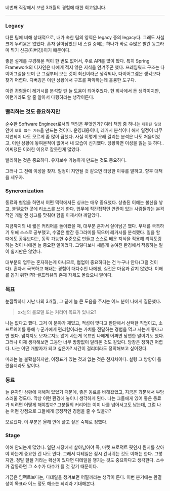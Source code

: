네번째 직장에서 보낸 3개월의 경험에 대한 회고입니다.

---

### Legacy

다른 팀에 비해 상대적으로, 내가 속한 팀의 영역은 legacy 중의 legacy다.
그래도 사실 크게 두려움은 없었다. 혼자 살아남았던 내 스킬 중에는 하나가 바로 수많은 빨간 동그라미 찍기 신공(디버깅)이기 떄문이다.

좋은 설계를 구경해본 적이 한 번도 없어서, 주로 API를 많이 봤다. 특히 Spring Framework의 디자인은 나에게 적지 않은 지식을 안겨주곤 했다. 프레임워크 구조는 다이어그램을 보며 큰 그림부터 보는 것이 최선이라곤 생각되나, 다이어그램은 생각보다 찾기 어렵다. 디버깅은 이런 상황에서 구조를 파악하는데 훌륭한 도구다.

이런 경험들이 레거시를 분석할 땐 늘 도움이 되어주었다.
현 회사에서 든 생각이지만, 이런거라도 할 줄 알아서 다행히라는 생각이든다. 


### 빨리하는 것도 중요하지만

순수한 Software Engineer로서의 책임은 무엇인가? 여러 책임 중 하나는 `제한된 일정`안에 `오류 없는 기능`을 만드는 것이다. 운영대응이니, 레거시 분석이니 해서 일정이 너무 지연되어 나도 모르게 좀 많이 급했다. 사실 이렇게 오래 걸리는 분석은 나도 처음이었고, 이런 상황에 놓여본적이 없어서 내 모습이 신기했다. 당황하면 이성을 잃는 듯 하다.. 어찌됐든 이러한 이유로 잘못한게 많았다.

빨리하는 것은 중요하다.
유지보수 가능하게 만드는 것도 중요하다.

그러나 그 전에 이성을 찾자. 
일정이 지연될 것 같으면 타당한 이유를 말하고, 향후 대책을 세우자.


### Syncronization 

동료와 협업을 하면서 어떤 맥락에서든 싱크는 매우 중요했다. 상충된 이해는 불신을 낳고, 불필요한 곳에 리소스를 쓰게 한다. 업무에 직간접적인 연관이 있는 사람들과는 본격적인 개발 전 싱크를 맞춰야 함을 이제서야 깨달았다.

지금까지의 내 짧은 커리어를 돌아봤을 때, 대부분 혼자서 살아남곤 했다. 부채를 극복하기 위해 스스로 공부했고, 수많은 빨간 동그라미를 찍으며 레거시를 분석했다. 일을 할 때에도 공유보다는, 동작 가능한 수준으로 만들고 스스로 배운 지식을 적용해 리팩토링하는 것이 나에겐 늘 중요한 일이었다. 그렇다보니 새롭게 놓여진 환경에서 적응하는 일이 쉽지만은 않았다. 

대부분의 업무는 혼자하는게 아니므로, 협업이 중요하다는 건 누구나 안다(그럴 것이다). 혼자서 극복하고 해내는 경험이 대다수인 나에겐, 실전은 마음과 같지 않았다. 이해를 돕기 위한 PR-셀프리뷰의 존재 자체도 몰랐으니 말이다.


### 목표

눈깜짝하니 지난 나의 3개월, 그 끝에 늘 큰 도움을 주시는 어느 분이 나에게 질문했다.
> xx님의 롤모델 또는 커리어 목표가 있나요?

나는 없다고 했다. 그저 이 분야가 재밌고, 적성이 맞다고 판단해서 선택한 직업이고, 소프트웨어를 통해 누군가에게 편리함이라는 가치를 전달하는 경험을 먹고 사는게 좋다고만 했다. 넘치지도 모자르지도 않게 사는게 목표인 나에게 어쩌면 당연한 말이기도 했다. 그러나 이제 생각해보면 그동안 너무 방향없이 달려온 것도 같았다. 당장은 정하긴 어렵다. 나는 어떤 개발자가 되고 싶은가? 시간이 걸리더라도 정의해보고 싶어졌다. 

미래는 늘 불확실하지만, 이정표가 있는 것과 없는 것은 천지차이다. 설령 그 방향이 틀렸을지라도 말이다.


### 동료

늘 혼자인 상황에 처해져 있었기 때문에, 좋은 동료를 바래왔었고, 지금은 과분해서 부담스러울 정도다.
막상 이런 환경에 놓이니 생각하게 된다. 나는 그들에게 있어 좋은 동료가 되려면 어떻게 해야할까? 그분들의 커리어는 이미 나를 넘어서고도 남는데, 그럼 나는 어떤 강점으로 그들에게 긍정적인 경험을 줄 수 있을까?

모르겠다. 이 부분은 올해 안에 풀고 싶은 숙제로 정했다.


### Stage

이해 안되는게 많았다. 일단 시장에서 살아남아야 즉, 마켓 프로덕트 핏인지 뭔지를 찾아야 하는게 중요한 건 나도 안다. 그래서 디테일은 잠시 건너뛰는 것도 이해는 한다. 그렇지만, 정말 잘될 거라는 확신이 있다면 디테일을 챙기는 것도 중요하다고 생각한다. 소수가 감동하면 그 소수가 다수가 될 것 같기 때문이다.

가끔은 임팩트보다는, 디테일을 챙겨보면 어떨까라는 생각이 든다. 이번 분기에는 완결성이 목표라 어느 정도 해소는 되리라 기대해본다.